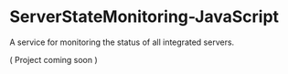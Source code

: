 # ServerStateMonitoring-JavaScript
A service for monitoring the status of all integrated servers.

( Project coming soon )
